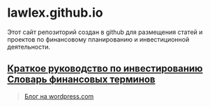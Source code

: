 # lawlex.github.io
Этот сайт репозиторий создан в github для размещения статей и проектов по финансовому планированию и инвестиционной деятельности.

[**Краткое руководство по инвестированию**](https://github.com/lawlex/SimpleGuideToInvesting)
[**Словарь финансовых терминов**](https://github.com/lawlex/SimpleGuideToInvesting/dictionary/terms.md)
---
>[Блог на wordpress.com](https://simplyguidetoinvesting.wordpress.com)
